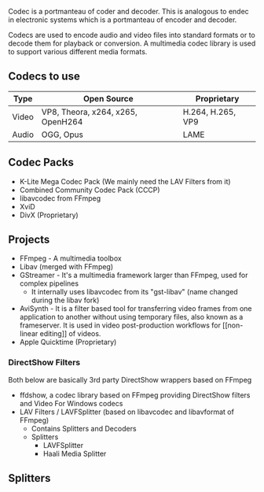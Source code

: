 Codec is a portmanteau of coder and decoder. This is analogous to endec in electronic systems which is a portmanteau of encoder and decoder.

Codecs are used to encode audio and video files into standard formats or to decode them for playback or conversion. A multimedia codec library is used to support various different media formats.

## Codecs to use

| Type  | Open Source                       | Proprietary       |
| ----- | --------------------------------- | ----------------- |
| Video | VP8, Theora, x264, x265, OpenH264 | H.264, H.265, VP9 | 
| Audio | OGG, Opus                         | LAME              |

## Codec Packs

- K-Lite Mega Codec Pack (We mainly need the LAV Filters from it)
- Combined Community Codec Pack (CCCP)
- libavcodec from FFmpeg
- XviD
- DivX (Proprietary)

## Projects
- FFmpeg - A multimedia toolbox
- Libav (merged with FFmpeg)
- GStreamer - It's a multimedia framework larger than FFmpeg, used for complex pipelines
	- It internally uses libavcodec from its "gst-libav" (name changed during the libav fork)
- AviSynth - It is a filter based tool for transferring video frames from one application to another without using temporary files, also known as a frameserver. It is used in video post-production workflows for [[non-linear editing]] of videos.
- Apple Quicktime (Proprietary)

### DirectShow Filters
Both below are basically 3rd party DirectShow wrappers based on FFmpeg

- ffdshow, a codec library based on FFmpeg providing DirectShow filters and Video For Windows codecs
- LAV Filters / LAVFSplitter (based on libavcodec and libavformat of FFmpeg)
	- Contains Splitters and Decoders
	- Splitters
		- LAVFSplitter
		- Haali Media Splitter

## Splitters